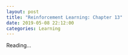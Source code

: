 ```yaml
---
layout: post
title: "Reinforcement Learning: Chapter 13"
date: 2019-05-08 22:12:00
categories: Learning
---
```


Reading...
